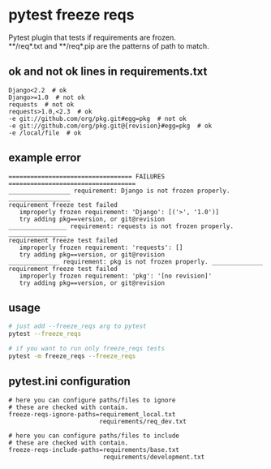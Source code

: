 pytest freeze reqs
=================
Pytest plugin that tests if requirements are frozen.  
\*\*/req\*.txt and \*\*/req\*.pip are the patterns of path to match.

## ok and not ok lines in requirements.txt
```
Django<2.2  # ok
Django>=1.0  # not ok
requests  # not ok
requests>1.0,<2.3  # ok
-e git://github.com/org/pkg.git#egg=pkg  # not ok
-e git://github.com/org/pkg.git@{revision}#egg=pkg  # ok
-e /local/file  # ok
```

## example error
```
================================== FAILURES ===================================
_________________ requirement: Django is not frozen properly. _________________
requirement freeze test failed
   improperly frozen requirement: 'Django': [('>', '1.0')]
   try adding pkg==version, or git@revision
________________ requirement: requests is not frozen properly. ________________
requirement freeze test failed
   improperly frozen requirement: 'requests': []
   try adding pkg==version, or git@revision
______________ requirement: pkg is not frozen properly. ______________
requirement freeze test failed
   improperly frozen requirement: 'pkg': '[no revision]'
   try adding pkg==version, or git@revision
```

## usage
```sh
# just add --freeze_reqs arg to pytest
pytest --freeze_reqs

# if you want to run only freeze_reqs tests
pytest -m freeze_reqs --freeze_reqs
```

## pytest.ini configuration
```
# here you can configure paths/files to ignore
# these are checked with contain.
freeze-reqs-ignore-paths=requirement_local.txt
                         requirements/req_dev.txt

# here you can configure paths/files to include
# these are checked with contain.
freeze-reqs-include-paths=requirements/base.txt
                          requirements/development.txt
```
